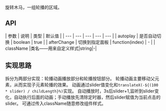 旋转木马，一组轮播的区域。

## API
| 参数 | 说明 | 类型 | 默认值 |
| --- | --- | --- | --- | --- |
| autoplay | 是否自动切换 | boolean | true |
| afterChange | 切换到指定面板 | function(index) | - |
| className |类名——用来自定义样式|string|-|


## 实现思路
拆分为两部分实现：轮播动画播放部分和轮播按钮部分。
轮播动画主要移动父元素，从而实现子元素轮播的效果。
动画通过slider值变化和`translateX(-${(100 * slider) / childLength}%)`实现。
自动播放时，3s后slider+1,监听到slider变化，自动执行后面的动画；手动播放先清除定时器，然后slider赋值为当前点击的slider。
可通过传入className随意修改组件样式。